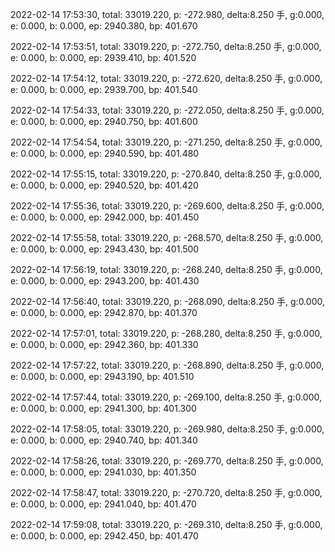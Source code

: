 2022-02-14 17:53:30, total: 33019.220, p: -272.980, delta:8.250 手, g:0.000, e: 0.000, b: 0.000, ep: 2940.380, bp: 401.670

2022-02-14 17:53:51, total: 33019.220, p: -272.750, delta:8.250 手, g:0.000, e: 0.000, b: 0.000, ep: 2939.410, bp: 401.520

2022-02-14 17:54:12, total: 33019.220, p: -272.620, delta:8.250 手, g:0.000, e: 0.000, b: 0.000, ep: 2939.700, bp: 401.540

2022-02-14 17:54:33, total: 33019.220, p: -272.050, delta:8.250 手, g:0.000, e: 0.000, b: 0.000, ep: 2940.750, bp: 401.600

2022-02-14 17:54:54, total: 33019.220, p: -271.250, delta:8.250 手, g:0.000, e: 0.000, b: 0.000, ep: 2940.590, bp: 401.480

2022-02-14 17:55:15, total: 33019.220, p: -270.840, delta:8.250 手, g:0.000, e: 0.000, b: 0.000, ep: 2940.520, bp: 401.420

2022-02-14 17:55:36, total: 33019.220, p: -269.600, delta:8.250 手, g:0.000, e: 0.000, b: 0.000, ep: 2942.000, bp: 401.450

2022-02-14 17:55:58, total: 33019.220, p: -268.570, delta:8.250 手, g:0.000, e: 0.000, b: 0.000, ep: 2943.430, bp: 401.500

2022-02-14 17:56:19, total: 33019.220, p: -268.240, delta:8.250 手, g:0.000, e: 0.000, b: 0.000, ep: 2943.200, bp: 401.430

2022-02-14 17:56:40, total: 33019.220, p: -268.090, delta:8.250 手, g:0.000, e: 0.000, b: 0.000, ep: 2942.870, bp: 401.370

2022-02-14 17:57:01, total: 33019.220, p: -268.280, delta:8.250 手, g:0.000, e: 0.000, b: 0.000, ep: 2942.360, bp: 401.330

2022-02-14 17:57:22, total: 33019.220, p: -268.890, delta:8.250 手, g:0.000, e: 0.000, b: 0.000, ep: 2943.190, bp: 401.510

2022-02-14 17:57:44, total: 33019.220, p: -269.100, delta:8.250 手, g:0.000, e: 0.000, b: 0.000, ep: 2941.300, bp: 401.300

2022-02-14 17:58:05, total: 33019.220, p: -269.980, delta:8.250 手, g:0.000, e: 0.000, b: 0.000, ep: 2940.740, bp: 401.340

2022-02-14 17:58:26, total: 33019.220, p: -269.770, delta:8.250 手, g:0.000, e: 0.000, b: 0.000, ep: 2941.030, bp: 401.350

2022-02-14 17:58:47, total: 33019.220, p: -270.720, delta:8.250 手, g:0.000, e: 0.000, b: 0.000, ep: 2941.040, bp: 401.470

2022-02-14 17:59:08, total: 33019.220, p: -269.310, delta:8.250 手, g:0.000, e: 0.000, b: 0.000, ep: 2942.450, bp: 401.470
